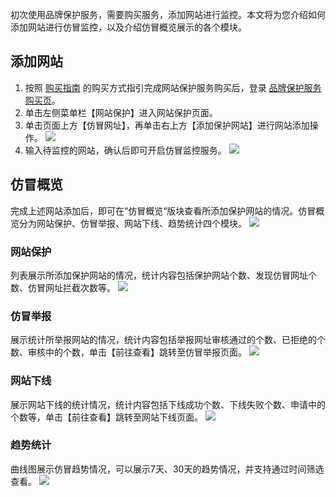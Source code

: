 初次使用品牌保护服务，需要购买服务，添加网站进行监控。本文将为您介绍如何添加网站进行仿冒监控，以及介绍仿冒概览展示的各个模块。

## 添加网站
1. 按照 [购买指南](https://tcloud-doc.isd.com/document/product/1403/53032) 的购买方式指引完成网站保护服务购买后，登录 [品牌保护服务购买页](https://buy.cloud.tencent.com/bps)。
2. 单击左侧菜单栏【网站保护】进入网站保护页面。
3. 单击页面上方【仿冒网址】，再单击右上方【添加保护网站】进行网站添加操作。
![](https://main.qcloudimg.com/raw/edb127c7857f5b3449e83a6cfe615fd8.png)
4. 输入待监控的网站，确认后即可开启仿冒监控服务。
![](https://main.qcloudimg.com/raw/b836cbbe49a25305fb66a4e03f587203.png)



## 仿冒概览
完成上述网站添加后，即可在“仿冒概览“版块查看所添加保护网站的情况。仿冒概览分为网站保护、仿冒举报、网站下线、趋势统计四个模块。
![](https://main.qcloudimg.com/raw/96856df124b4d8123574fa654a76093b.png)
### 网站保护
列表展示所添加保护网站的情况，统计内容包括保护网站个数、发现仿冒网址个数、仿冒网址拦截次数等。
![](https://main.qcloudimg.com/raw/619b1c32c3020dec5b6dcdc3c75fd744.png)
### 仿冒举报
展示统计所举报网站的情况，统计内容包括举报网址审核通过的个数、已拒绝的个数、审核中的个数，单击【前往查看】跳转至仿冒举报页面。
![](https://main.qcloudimg.com/raw/543b5808716a678ecd6f8abc4b6ee705.png)
### 网站下线
展示网站下线的统计情况，统计内容包括下线成功个数、下线失败个数、申请中的个数等，单击【前往查看】跳转至网站下线页面。
![](https://main.qcloudimg.com/raw/97f985f66d853e95a272321f72f890a1.png)
### 趋势统计
曲线图展示仿冒趋势情况，可以展示7天、30天的趋势情况，并支持通过时间筛选查看。
![](https://main.qcloudimg.com/raw/1d6ad3047c8f4fefc7649f7c32bb4383.png)
